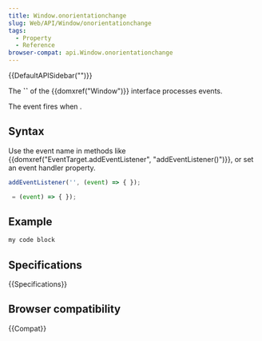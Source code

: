 ```yaml
---
title: Window.onorientationchange
slug: Web/API/Window/onorientationchange
tags:
  - Property
  - Reference
browser-compat: api.Window.onorientationchange
---
```

{{DefaultAPISidebar("")}}

The **``** of the {{domxref("Window")}} interface processes  events.

The  event fires when .

## Syntax

Use the event name in methods like {{domxref("EventTarget.addEventListener", "addEventListener()")}}, or set an event handler property.

```js
addEventListener('', (event) => { });

 = (event) => { });
```

## Example

```js
my code block
```

## Specifications

{{Specifications}}

## Browser compatibility

{{Compat}}

